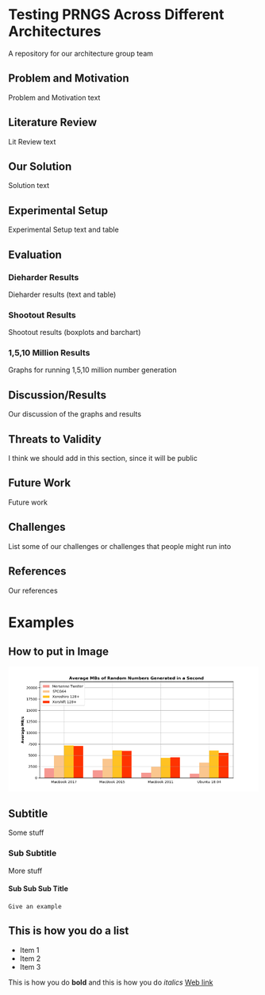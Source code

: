 # Testing PRNGS Across Different Architectures
A repository for our architecture group team

## Problem and Motivation
Problem and Motivation text

## Literature Review
Lit Review text

## Our Solution
Solution text

## Experimental Setup
Experimental Setup text and table

## Evaluation
### Dieharder Results
Dieharder results (text and table)

### Shootout Results
Shootout results (boxplots and barchart)

### 1,5,10 Million Results
Graphs for running 1,5,10 million number generation

## Discussion/Results
Our discussion of the graphs and results

## Threats to Validity
I think we should add in this section, since it will be public

## Future Work
Future work

## Challenges
List some of our challenges or challenges that people might run into 

## References
Our references















# Examples
## How to put in Image
<img src="Graphing/barchart_compare.png" alt="hi" class="inline"/>

## Subtitle
Some stuff
### Sub Subtitle
More stuff
#### Sub Sub Sub Title
```
Give an example
```
## This is how you do a list
* Item 1
* Item 2
* Item 3

This is how you do **bold** and this is how you do *italics*
[Web link](https://rachelkraft.github.io/ArchProjTeam1/)
